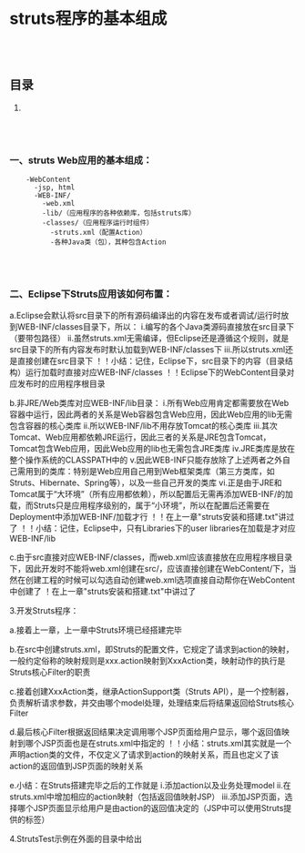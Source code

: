 # struts程序的基本组成

<br><br>

## 目录
1. []()

<br><br>

### 一、struts Web应用的基本组成：

        -WebContent
          -jsp, html
          -WEB-INF/
            -web.xml
            -lib/（应用程序的各种依赖库，包括struts库）
            -classes/（应用程序运行时组件）
              -struts.xml（配置Action）
              -各种Java类（包），其种包含Action

<br><br>

### 二、Eclipse下Struts应用该如何布置：

  a.Eclipse会默认将src目录下的所有源码编译出的内容在发布或者调试/运行时放到WEB-INF/classes目录下，所以：
    i.编写的各个Java类源码直接放在src目录下（要带包路径）
    ii.虽然struts.xml无需编译，但Eclipse还是遵循这个规则，就是src目录下的所有内容发布时默认加载到WEB-INF/classes下
    iii.所以struts.xml还是直接创建在src目录下
！！小结：记住，Eclipse下，src目录下的内容（目录结构）运行加载时直接对应WEB-INF/classes
！！Eclipse下的WebContent目录对应发布时的应用程序根目录

  b.非JRE/Web类库对应WEB-INF/lib目录：
    i.所有Web应用肯定都需要放在Web容器中运行，因此两者的关系是Web容器包含Web应用，因此Web应用的lib无需包含容器的核心类库
    ii.所以WEB-INF/lib不用存放Tomcat的核心类库
    iii.其次Tomcat、Web应用都依赖JRE运行，因此三者的关系是JRE包含Tomcat，Tomcat包含Web应用，因此Web应用的lib也无需包含JRE类库
    iv.JRE类库是放在整个操作系统的CLASSPATH中的
    v.因此WEB-INF只能存放除了上述两者之外自己需用到的类库：特别是Web应用自己用到Web框架类库（第三方类库，如Struts、Hibernate、Spring等），以及一些自己开发的类库
    vi.正是由于JRE和Tomcat属于“大环境”（所有应用都依赖），所以配置后无需再添加WEB-INF/的加载，而Struts只是应用程序级别的，属于“小环境”，所以在配置后还需要在Deployment中添加WEB-INF/加载才行
！！在上一章"struts安装和搭建.txt"讲过了
！！小结：记住，Eclipse中，只有Libraries下的user libraries在加载是才对应WEB-INF/lib

  c.由于src直接对应WEB-INF/classes，而web.xml应该直接放在应用程序根目录下，因此开发时不能将web.xml创建在src/，应该直接创建在WebContent/下，当然在创建工程的时候可以勾选自动创建web.xml选项直接自动帮你在WebContent中创建了
！在上一章"struts安装和搭建.txt"中讲过了


3.开发Struts程序：

  a.接着上一章，上一章中Struts环境已经搭建完毕

  b.在src中创建struts.xml，即Struts的配置文件，它规定了请求到action的映射，一般约定俗称的映射规则是xxx.action映射到XxxAction类，映射动作的执行是Struts核心Filter的职责

  c.接着创建XxxAction类，继承ActionSupport类（Struts API），是一个控制器，负责解析请求参数，并交由哪个model处理，处理结束后将结果返回给Struts核心Filter

  d.最后核心Filter根据返回结果决定调用哪个JSP页面给用户显示，哪个返回值映射到哪个JSP页面也是在struts.xml中指定的
！！小结：struts.xml其实就是一个声明action类的文件，不仅定义了请求到action的映射关系，而且也定义了该action的返回值到JSP页面的映射关系

  e.小结：在Struts搭建完毕之后的工作就是
    i.添加action以及业务处理model
    ii.在struts.xml中增加相应的action映射（包括返回值映射JSP）
    iii.添加JSP页面，选择哪个JSP页面显示给用户是由action的返回值决定的（JSP中可以使用Struts提供的标签）


4.StrutsTest示例在外面的目录中给出
